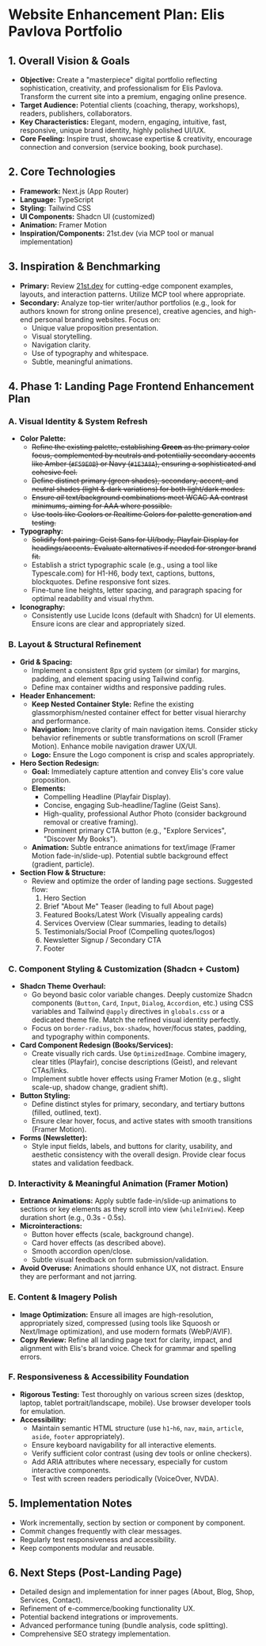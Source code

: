 # Website Enhancement Plan: Elis Pavlova Portfolio

## 1. Overall Vision & Goals

*   **Objective:** Create a "masterpiece" digital portfolio reflecting sophistication, creativity, and professionalism for Elis Pavlova. Transform the current site into a premium, engaging online presence.
*   **Target Audience:** Potential clients (coaching, therapy, workshops), readers, publishers, collaborators.
*   **Key Characteristics:** Elegant, modern, engaging, intuitive, fast, responsive, unique brand identity, highly polished UI/UX.
*   **Core Feeling:** Inspire trust, showcase expertise & creativity, encourage connection and conversion (service booking, book purchase).

## 2. Core Technologies

*   **Framework:** Next.js (App Router)
*   **Language:** TypeScript
*   **Styling:** Tailwind CSS
*   **UI Components:** Shadcn UI (customized)
*   **Animation:** Framer Motion
*   **Inspiration/Components:** 21st.dev (via MCP tool or manual implementation)

## 3. Inspiration & Benchmarking

*   **Primary:** Review [21st.dev](https://www.21st.dev) for cutting-edge component examples, layouts, and interaction patterns. Utilize MCP tool where appropriate.
*   **Secondary:** Analyze top-tier writer/author portfolios (e.g., look for authors known for strong online presence), creative agencies, and high-end personal branding websites. Focus on:
    *   Unique value proposition presentation.
    *   Visual storytelling.
    *   Navigation clarity.
    *   Use of typography and whitespace.
    *   Subtle, meaningful animations.

## 4. Phase 1: Landing Page Frontend Enhancement Plan

### A. Visual Identity & System Refresh

*   **Color Palette:**
    *   ~~Refine the existing palette, establishing **Green** as the primary color focus, complemented by neutrals and potentially secondary accents like Amber (`#F59E0B`) or Navy (`#1E3A8A`), ensuring a sophisticated and cohesive feel.~~
    *   ~~Define distinct primary (green shades), secondary, accent, and neutral shades (light & dark variations) for both light/dark modes.~~
    *   ~~Ensure *all* text/background combinations meet WCAG AA contrast minimums, aiming for AAA where possible.~~
    *   ~~Use tools like Coolors or Realtime Colors for palette generation and testing.~~
*   **Typography:**
    *   ~~Solidify font pairing: Geist Sans for UI/body, Playfair Display for headings/accents. Evaluate alternatives if needed for stronger brand fit.~~
    *   Establish a strict typographic scale (e.g., using a tool like Typescale.com) for H1-H6, body text, captions, buttons, blockquotes. Define responsive font sizes.
    *   Fine-tune line heights, letter spacing, and paragraph spacing for optimal readability and visual rhythm.
*   **Iconography:**
    *   Consistently use Lucide Icons (default with Shadcn) for UI elements. Ensure icons are clear and appropriately sized.

### B. Layout & Structural Refinement

*   **Grid & Spacing:**
    *   Implement a consistent 8px grid system (or similar) for margins, padding, and element spacing using Tailwind config.
    *   Define max container widths and responsive padding rules.
*   **Header Enhancement:**
    *   **Keep Nested Container Style:** Refine the existing glassmorphism/nested container effect for better visual hierarchy and performance.
    *   **Navigation:** Improve clarity of main navigation items. Consider sticky behavior refinements or subtle transformations on scroll (Framer Motion). Enhance mobile navigation drawer UX/UI.
    *   **Logo:** Ensure the Logo component is crisp and scales appropriately.
*   **Hero Section Redesign:**
    *   **Goal:** Immediately capture attention and convey Elis's core value proposition.
    *   **Elements:**
        *   Compelling Headline (Playfair Display).
        *   Concise, engaging Sub-headline/Tagline (Geist Sans).
        *   High-quality, professional Author Photo (consider background removal or creative framing).
        *   Prominent primary CTA button (e.g., "Explore Services", "Discover My Books").
    *   **Animation:** Subtle entrance animations for text/image (Framer Motion fade-in/slide-up). Potential subtle background effect (gradient, particle).
*   **Section Flow & Structure:**
    *   Review and optimize the order of landing page sections. Suggested flow:
        1.  Hero Section
        2.  Brief "About Me" Teaser (leading to full About page)
        3.  Featured Books/Latest Work (Visually appealing cards)
        4.  Services Overview (Clear summaries, leading to details)
        5.  Testimonials/Social Proof (Compelling quotes/logos)
        6.  Newsletter Signup / Secondary CTA
        7.  Footer

### C. Component Styling & Customization (Shadcn + Custom)

*   **Shadcn Theme Overhaul:**
    *   Go beyond basic color variable changes. Deeply customize Shadcn components (`Button`, `Card`, `Input`, `Dialog`, `Accordion`, etc.) using CSS variables and Tailwind `@apply` directives in `globals.css` or a dedicated theme file. Match the refined visual identity perfectly.
    *   Focus on `border-radius`, `box-shadow`, hover/focus states, padding, and typography within components.
*   **Card Component Redesign (Books/Services):**
    *   Create visually rich cards. Use `OptimizedImage`. Combine imagery, clear titles (Playfair), concise descriptions (Geist), and relevant CTAs/links.
    *   Implement subtle hover effects using Framer Motion (e.g., slight scale-up, shadow change, gradient shift).
*   **Button Styling:**
    *   Define distinct styles for primary, secondary, and tertiary buttons (filled, outlined, text).
    *   Ensure clear hover, focus, and active states with smooth transitions (Framer Motion).
*   **Forms (Newsletter):**
    *   Style input fields, labels, and buttons for clarity, usability, and aesthetic consistency with the overall design. Provide clear focus states and validation feedback.

### D. Interactivity & Meaningful Animation (Framer Motion)

*   **Entrance Animations:** Apply subtle fade-in/slide-up animations to sections or key elements as they scroll into view (`whileInView`). Keep duration short (e.g., 0.3s - 0.5s).
*   **Microinteractions:**
    *   Button hover effects (scale, background change).
    *   Card hover effects (as described above).
    *   Smooth accordion open/close.
    *   Subtle visual feedback on form submission/validation.
*   **Avoid Overuse:** Animations should enhance UX, not distract. Ensure they are performant and not jarring.

### E. Content & Imagery Polish

*   **Image Optimization:** Ensure all images are high-resolution, appropriately sized, compressed (using tools like Squoosh or Next/Image optimization), and use modern formats (WebP/AVIF).
*   **Copy Review:** Refine all landing page text for clarity, impact, and alignment with Elis's brand voice. Check for grammar and spelling errors.

### F. Responsiveness & Accessibility Foundation

*   **Rigorous Testing:** Test thoroughly on various screen sizes (desktop, laptop, tablet portrait/landscape, mobile). Use browser developer tools for emulation.
*   **Accessibility:**
    *   Maintain semantic HTML structure (use `h1`-`h6`, `nav`, `main`, `article`, `aside`, `footer` appropriately).
    *   Ensure keyboard navigability for all interactive elements.
    *   Verify sufficient color contrast (using dev tools or online checkers).
    *   Add ARIA attributes where necessary, especially for custom interactive components.
    *   Test with screen readers periodically (VoiceOver, NVDA).

## 5. Implementation Notes

*   Work incrementally, section by section or component by component.
*   Commit changes frequently with clear messages.
*   Regularly test responsiveness and accessibility.
*   Keep components modular and reusable.

## 6. Next Steps (Post-Landing Page)

*   Detailed design and implementation for inner pages (About, Blog, Shop, Services, Contact).
*   Refinement of e-commerce/booking functionality UX.
*   Potential backend integrations or improvements.
*   Advanced performance tuning (bundle analysis, code splitting).
*   Comprehensive SEO strategy implementation. 